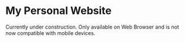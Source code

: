 # My Personal Website

Currently under construction. Only available on Web Browser and is not now compatible with mobile devices.
